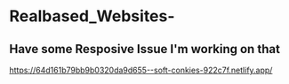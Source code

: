 # Realbased_Websites-
## Have some Resposive Issue I'm working on that
https://64d161b79bb9b0320da9d655--soft-conkies-922c7f.netlify.app/
